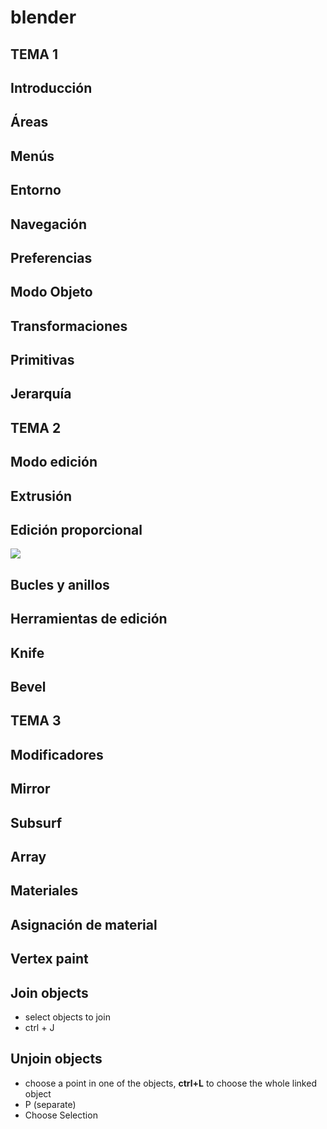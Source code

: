 # blender

## TEMA 1

## Introducción
## Áreas
## Menús
## Entorno
## Navegación
## Preferencias
## Modo Objeto
## Transformaciones
## Primitivas
## Jerarquía

## TEMA 2

## Modo edición

## Extrusión

## Edición proporcional
![](assets/edicion_proporcioanal.png)

## Bucles y anillos

## Herramientas de edición

## Knife

## Bevel

## TEMA 3


## Modificadores

## Mirror

## Subsurf

## Array

## Materiales

## Asignación de material

## Vertex paint

## 

## 









## Join objects
- select objects to join
- ctrl + J
## Unjoin objects
- choose a point in one of the objects, **ctrl+L** to choose the whole linked object
- P (separate)
- Choose Selection

